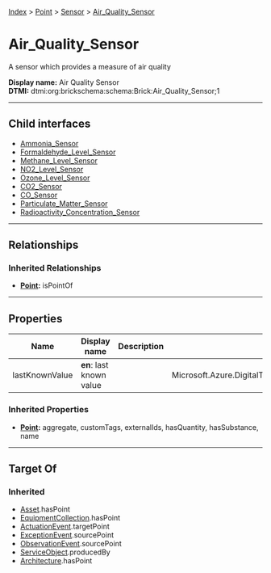[Index](../../../index.md) > [Point](../../Point.md) > [Sensor](../Sensor.md) > [Air_Quality_Sensor](#)
# Air_Quality_Sensor

A sensor which provides a measure of air quality


**Display name:** Air Quality Sensor<br />
**DTMI:** dtmi:org:brickschema:schema:Brick:Air_Quality_Sensor;1

---

## Child interfaces
* [Ammonia_Sensor](Ammonia_Sensor.md)
* [Formaldehyde_Level_Sensor](Formaldehyde_Level_Sensor.md)
* [Methane_Level_Sensor](Methane_Level_Sensor.md)
* [NO2_Level_Sensor](NO2_Level_Sensor.md)
* [Ozone_Level_Sensor](Ozone_Level_Sensor.md)
* [CO2_Sensor](CO2_Sensor/CO2_Sensor.md)
* [CO_Sensor](CO_Sensor/CO_Sensor.md)
* [Particulate_Matter_Sensor](Particulate_Matter_Sensor/Particulate_Matter_Sensor.md)
* [Radioactivity_Concentration_Sensor](Radioactivity_Concentration_Sensor/Radioactivity_Concentration_Sensor.md)

---

## Relationships

### Inherited Relationships
* **[Point](../../Point.md):** isPointOf

---

## Properties

|Name|Display name|Description|Schema|Writable|
|-|-|-|-|-|
|lastKnownValue|**en**: last known value||Microsoft.Azure.DigitalTwins.Parser.Models.DTObjectInfo|True|
### Inherited Properties
* **[Point](../../Point.md):** aggregate, customTags, externalIds, hasQuantity, hasSubstance, name

---

## Target Of
### Inherited
* [Asset](../../../Asset/Asset.md).hasPoint
* [EquipmentCollection](../../../Collection/EquipmentCollection.md).hasPoint
* [ActuationEvent](../../../Event/PointEvent/ActuationEvent.md).targetPoint
* [ExceptionEvent](../../../Event/PointEvent/ExceptionEvent.md).sourcePoint
* [ObservationEvent](../../../Event/PointEvent/ObservationEvent.md).sourcePoint
* [ServiceObject](../../../Information/ServiceObject/ServiceObject.md).producedBy
* [Architecture](../../../Space/Architecture/Architecture.md).hasPoint
